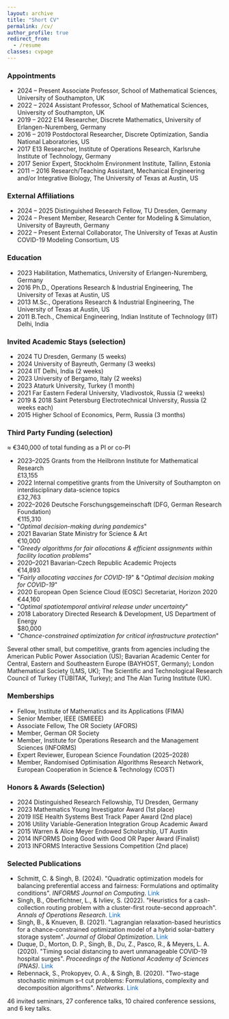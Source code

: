 ```yaml
---
layout: archive
title: "Short CV"
permalink: /cv/
author_profile: true
redirect_from:
  - /resume
classes: cvpage
---
```


<style>
/* Mobile-only fix for CV year column (desktop unaffected) */
@media (max-width: 768px) {
  #cvmobile ul li {
    position: relative;
    padding-left: 7.5em;   /* left gutter for the year */
    margin-bottom: 0.5em;
  }
  #cvmobile .year {
    position: absolute;
    left: 0;
    top: 0;
    width: 7em;            /* keep years aligned; adjust if needed */
    display: inline-block;
    white-space: nowrap;   /* prevents splitting the year range */
  }
  /* Optional: nicer wrapping on narrow screens */
  #cvmobile {
    line-height: 1.45;
    overflow-wrap: anywhere;
    word-break: break-word;
    hyphens: auto;
  }
}
</style>



### Appointments


<div id="cvmobile" class="compact-list">
<ul>
  <li><span class="year">2024 – Present</span> Associate Professor, School of Mathematical Sciences, University of Southampton, UK</li>
  <li><span class="year">2022 – 2024</span> Assistant Professor, School of Mathematical Sciences, University of Southampton, UK</li>
  <li><span class="year">2019 – 2022</span> E14 Researcher, Discrete Mathematics, University of Erlangen-Nuremberg, Germany</li>
  <li><span class="year">2016 – 2019</span> Postdoctoral Researcher, Discrete Optimization, Sandia National Laboratories, US</li>
  <li><span class="year">2017</span> E13 Researcher, Institute of Operations Research, Karlsruhe Institute of Technology, Germany</li>
  <li><span class="year">2017</span> Senior Expert, Stockholm Environment Institute, Tallinn, Estonia</li>
  <li><span class="year">2011 – 2016</span> Research/Teaching Assistant, Mechanical Engineering and/or Integrative Biology, The University of Texas at Austin, US</li>
</ul>
</div>

### External Affiliations

<div id="cvmobile" class="compact-list">
<ul>
  <li><span class="year">2024 – 2025</span> Distinguished Research Fellow, TU Dresden, Germany</li>
  <li><span class="year">2024 – Present</span> Member, Research Center for Modeling & Simulation, University of Bayreuth, Germany</li>
  <li><span class="year">2022 – Present</span> External Collaborator, The University of Texas at Austin COVID-19 Modeling Consortium, US</li>
</ul>
</div>

### Education
<div id="cvmobile" class="compact-list">
<ul>
  <li><span class="year">2023</span> Habilitation, Mathematics, University of Erlangen-Nuremberg, Germany</li>
  <li><span class="year">2016</span> Ph.D., Operations Research & Industrial Engineering, The University of Texas at Austin, US</li>
  <li><span class="year">2013</span> M.Sc., Operations Research & Industrial Engineering, The University of Texas at Austin, US</li>
  <li><span class="year">2011</span> B.Tech., Chemical Engineering, Indian Institute of Technology (IIT) Delhi, India</li>
</ul>
</div>



### Invited Academic Stays (selection)
<div class="compact-list">
<ul>
  <li><span class="year">2024</span> TU Dresden, Germany (5 weeks)</li>
  <li><span class="year">2024</span> University of Bayreuth, Germany (3 weeks)</li>
  <li><span class="year">2024</span> IIT Delhi, India (2 weeks)</li>
  <li><span class="year">2023</span> University of Bergamo, Italy (2 weeks)</li>
  <li><span class="year">2023</span> Ataturk University, Turkey (1 month)</li>
  <li><span class="year">2021</span> Far Eastern Federal University, Vladivostok, Russia (2 weeks)</li>
  <li><span class="year">2019 & 2018</span> Saint Petersburg Electrotechnical University, Russia (2 weeks each)</li>
  <li><span class="year">2015</span> Higher School of Economics, Perm, Russia (3 months)</li>
</ul>
</div>

### Third Party Funding (selection)
≈ €340,000 of total funding as a PI or co-PI
<div id="cvmobile" class="compact-list">
<ul>
  <li class="grant-item">
    <div class="grant-left"><span class="year">2023–2025</span> Grants from the Heilbronn Institute for Mathematical Research</div>
    <div class="grant-right">£13,155</div>
  </li>

  <li class="grant-item">
    <div class="grant-left"><span class="year">2022</span> Internal competitive grants from the University of Southampton on interdisciplinary data-science topics</div>
    <div class="grant-right">£32,763</div>
  </li>

  <li class="grant-item">
    <div class="grant-left"><span class="year">2022–2026</span> Deutsche Forschungsgemeinschaft (DFG, German Research Foundation)</div>
    <div class="grant-right">€115,310</div>
  </li>
  <li class="grant-item">
    <div class="grant-left"><span class="year"></span> "<em>Optimal decision-making during pandemics</em>"</div>
  </li>

  <li class="grant-item">
    <div class="grant-left"><span class="year">2021</span> Bavarian State Ministry for Science & Art</div>
    <div class="grant-right">€10,000</div>
  </li>
  <li class="grant-item">
    <div class="grant-left"><span class="year"></span> "<em>Greedy algorithms for fair allocations & efficient assignments within facility location problems</em>"</div>
  </li>

  <li class="grant-item">
    <div class="grant-left"><span class="year">2020–2021</span> Bavarian-Czech Republic Academic Projects</div>
    <div class="grant-right">€14,893</div>
  </li>
  <li class="grant-item">
    <div class="grant-left"><span class="year"></span> "<em>Fairly allocating vaccines for COVID-19</em>" & "<em>Optimal decision making for COVID-19</em>"</div>
  </li>

  <li class="grant-item">
    <div class="grant-left"><span class="year">2020</span> European Open Science Cloud (EOSC) Secretariat, Horizon 2020</div>
    <div class="grant-right">€44,160</div>
  </li>
  <li class="grant-item">
    <div class="grant-left"><span class="year"></span> "<em>Optimal spatiotemporal antiviral release under uncertainty</em>"</div>
  </li>

  <li class="grant-item">
    <div class="grant-left"><span class="year">2018</span> Laboratory Directed Research & Development, US Department of Energy</div>
    <div class="grant-right">$80,000</div>
  </li>
  <li class="grant-item">
    <div class="grant-left"><span class="year"></span> "<em>Chance-constrained optimization for critical infrastructure protection</em>"</div>
  </li>
</ul>
</div>


Several other small, but competitive, grants from agencies including the American Public Power Association (US); Bavarian Academic Center for Central, Eastern and Southeastern Europe (BAYHOST, Germany); London Mathematical Society (LMS, UK); The Scientific and Technological Research Council of Turkey (TÜBİTAK, Turkey); and The Alan Turing Institute (UK).

### Memberships
<div id="cvmobile" class="compact-list">
<ul>
  <li>Fellow, Institute of Mathematics and its Applications (FIMA)</li>
  <li>Senior Member, IEEE (SMIEEE)</li>
  <li>Associate Fellow, The OR Society (AFORS)</li>
  <li>Member, German OR Society</li>
  <li>Member, Institute for Operations Research and the Management Sciences (INFORMS)</li>
  <li>Expert Reviewer, European Science Foundation (2025–2028)</li>
  <li>Member, Randomised Optimisation Algorithms Research Network, European Cooperation in Science & Technology (COST)</li>

</ul>
</div>

### Honors & Awards (Selection)
<div class="compact-list">
<ul>
  <li><span class="year">2024</span> Distinguished Research Fellowship, TU Dresden, Germany</li>
  <li><span class="year">2023</span> Mathematics Young Investigator Award (1st place)</li>
  <li><span class="year">2019</span> IISE Health Systems Best Track Paper Award (2nd place)</li>
  <li><span class="year">2016</span> Utility Variable-Generation Integration Group Academic Award</li>
  <li><span class="year">2015</span> Warren & Alice Meyer Endowed Scholarship, UT Austin</li>
  <li><span class="year">2014</span> INFORMS Doing Good with Good OR Paper Award (Finalist)</li>
  <li><span class="year">2013</span> INFORMS Interactive Sessions Competition (2nd place)</li>
</ul>
</div>

### Selected Publications

<div id="cvmobile" class="compact-list square-bullets">
<ul>
  <li>Schmitt, C. & Singh, B. (2024). "Quadratic optimization models for balancing preferential access and fairness: Formulations and optimality conditions". <i>INFORMS Journal on Computing</i>. <a href="https://pubsonline.informs.org/doi/10.1287/ijoc.2022.0308" style="color: #0066cc; text-decoration: none;">Link</a></li>
  <li>Singh, B., Oberfichtner, L., & Ivliev, S. (2022). "Heuristics for a cash-collection routing problem with a cluster-first route-second approach". <i>Annals of Operations Research</i>. <a href="https://link.springer.com/article/10.1007/s10479-022-04883-1" style="color: #0066cc; text-decoration: none;">Link</a></li>
  <li>Singh, B., & Knueven, B. (2021). "Lagrangian relaxation-based heuristics for a chance-constrained optimization model of a hybrid solar-battery storage system". <i>Journal of Global Optimization</i>. <a href="https://link.springer.com/article/10.1007/s10898-021-01041-y" style="color: #0066cc; text-decoration: none;">Link</a></li>
  <li>Duque, D., Morton, D. P., Singh, B., Du, Z., Pasco, R., & Meyers, L. A. (2020). "Timing social distancing to avert unmanageable COVID-19 hospital surges". <i>Proceedings of the National Academy of Sciences (PNAS)</i>. <a href="https://www.pnas.org/doi/10.1073/pnas.2009033117" style="color: #0066cc; text-decoration: none;">Link</a></li>
  <li>Rebennack, S., Prokopyev, O. A., & Singh, B. (2020). "Two-stage stochastic minimum s–t cut problems: Formulations, complexity and decomposition algorithms". <i>Networks</i>. <a href="https://onlinelibrary.wiley.com/doi/full/10.1002/net.21922" style="color: #0066cc; text-decoration: none;">Link</a></li>
</ul>
</div>


46 invited seminars, 27 conference talks, 10 chaired conference sessions, and 6 key talks.
